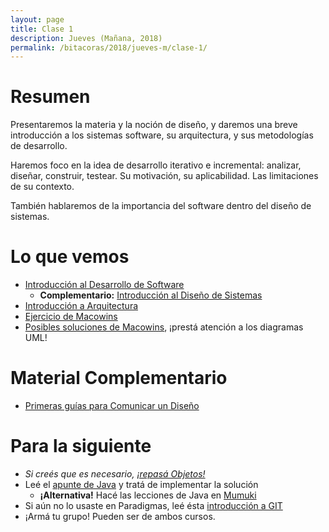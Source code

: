 ```yaml
---
layout: page
title: Clase 1
description: Jueves (Mañana, 2018)
permalink: /bitacoras/2018/jueves-m/clase-1/
---
```


# Resumen

Presentaremos la materia y la noción de diseño, y daremos una breve introducción a los sistemas software, su arquitectura, y sus metodologías de desarrollo.

Haremos foco en la idea de desarrollo iterativo e incremental: analizar, diseñar, construir, testear. Su motivación, su aplicabilidad. Las limitaciones de su contexto.

También hablaremos de la importancia del software dentro del diseño de sistemas.


# Lo que vemos
- [Introducción al Desarrollo de Software](https://docs.google.com/document/d/1TZeWMdtMOKv7fESrFyJEJXWLTVutGVy_Gho9h5e1tRY/edit#heading=h.hegow82vrh7m)
    - **Complementario:** [Introducción al Diseño de Sistemas](https://docs.google.com/document/d/1mqWuU_5p9l6GIfHXSjcoyDXILWTKq2eW2dLFlIBOQzk)
- [Introducción a Arquitectura](https://docs.google.com/document/d/1XaKMrWPA0jntDK29gtEDRw-CoQgWXfHOmdbmihg4MpE)
- [Ejercicio de Macowins](https://docs.google.com/document/d/1mjWKl9YH9Bb39iIUl1bQj_xhx_-CjCAMpcAXRqKhVjU)
- [Posibles soluciones de Macowins](https://docs.google.com/document/d/17lZBUaVC8QMDYZG_JCPEcGk3-5lL9Iz6-iG5OmfoaMI), ¡prestá atención a los diagramas UML!

# Material Complementario

- [Primeras guías para Comunicar un Diseño](https://docs.google.com/document/d/1eXLlNppAX-7E2M8Xxs0MCckdn4XVEYmeQNaS_E1RqTc/edit)

# Para la siguiente
- *Si creés que es necesario, [¡repasá Objetos!](http://www.pdep.com.ar/material/apuntes/apuntes-de-la-cursada)*
- Leé el [apunte de Java](https://docs.google.com/document/d/1VYBey56M0UU6C0689hAClAvF9ILE6E7nKIuOqrRJnWQ) y tratá de implementar la solución
    - **¡Alternativa!** Hacé las lecciones de Java en [Mumuki](https://dds-utn-frba.mumuki.io)
- Si aún no lo usaste en Paradigmas, leé ésta [introducción a GIT](https://docs.google.com/document/d/1nadC6-rwR2eRC0FYFWuq22pCRyZWXmCiPBuQ0cD-vMI/edit#heading=h.r9wuhoi4rpgq)
- ¡Armá tu grupo! Pueden ser de ambos cursos.